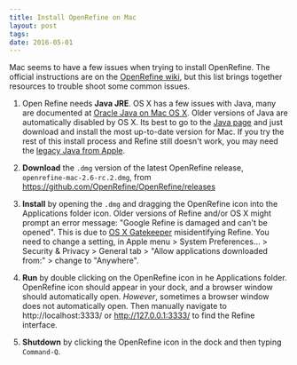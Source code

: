 ```yaml
---
title: Install OpenRefine on Mac
layout: post
tags:
date: 2016-05-01
---
```


Mac seems to have a few issues when trying to install OpenRefine.
The official instructions are on the [OpenRefine wiki](https://github.com/OpenRefine/OpenRefine/wiki/Installation-Instructions#mac-osx), 
but this list brings together resources to trouble shoot some common issues. 

1. Open Refine needs **Java JRE**. 
OS X has a few issues with Java, many are documented at [Oracle Java on Mac OS X](https://java.com/en/download/faq/java_mac.xml). 
Older versions of Java are automatically disabled by OS X. 
Its best to go to the [Java page](https://www.java.com/en/) and just download and install the most up-to-date version for Mac.
If you try the rest of this install process and Refine still doesn't work, you may need the [legacy Java from Apple](https://support.apple.com/kb/DL1572?locale=en_US).

2. **Download** the `.dmg` version of the latest OpenRefine release, `openrefine-mac-2.6-rc.2.dmg`, from  https://github.com/OpenRefine/OpenRefine/releases

3. **Install** by opening the `.dmg` and dragging the OpenRefine icon into the Applications folder icon. 
Older versions of Refine and/or OS X might prompt an error message: "Google Refine is damaged and can't be opened". 
This is due to [OS X Gatekeeper](https://support.apple.com/en-us/HT202491) misidentifying Refine.
You need to change a setting, in Apple menu > System Preferences... > Security & Privacy > General tab > "Allow applications downloaded from:" > change to "Anywhere".

4. **Run** by double clicking on the OpenRefine icon in he Applications folder. 
OpenRefine icon should appear in your dock, and a browser window should automatically open. 
*However*, sometimes a browser window does not automatically open.
Then manually navigate to http://localhost:3333/ or http://127.0.0.1:3333/ to find the Refine interface.

5. **Shutdown** by clicking the OpenRefine icon in the dock and then typing `Command-Q`.
